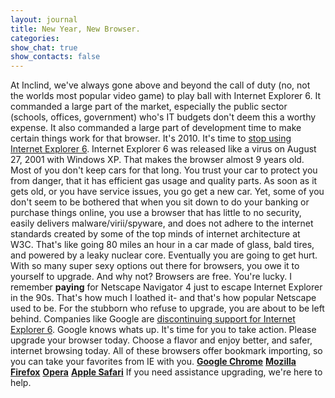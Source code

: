 ```yaml
---
layout: journal
title: New Year, New Browser.
categories: 
show_chat: true
show_contacts: false
---
```


At Inclind, we've always gone above and beyond the call of duty (no, not the worlds most popular video game) to play ball with Internet Explorer 6. It commanded a large part of the market, especially the public sector (schools, offices, government) who&#39;s IT budgets don&#39;t deem this a worthy expense. It also commanded a large part of development time to make certain things work for that browser. It's 2010. It's time to <a href="http://www.stopie6.com/" target="_blank">stop using Internet Explorer 6</a>. Internet Explorer 6 was released like a virus on August 27, 2001 with Windows XP. That makes the browser almost 9 years old. Most of you don&#39;t keep cars for that long. You trust your car to protect you from danger, that it has efficient gas usage and quality parts. As soon as it gets old, or you have service issues, you go get a new car. Yet, some of you don&#39;t seem to be bothered that when you sit down to do your banking or purchase things online, you use a browser that has little to no security, easily delivers malware/virii/spyware, and does not adhere to the internet standards created by some of the top minds of internet architecture at W3C. That's like going 80 miles an hour in a car made of glass, bald tires, and powered by a leaky nuclear core. Eventually you are going to get hurt. With so many super sexy options out there for browsers, you owe it to yourself to upgrade. And why not? Browsers are free. You're lucky. I remember <strong>paying</strong> for Netscape Navigator 4 just to escape Internet Explorer in the 90s. That's how much I loathed it- and that's how popular Netscape used to be. For the stubborn who refuse to upgrade, you are about to be left behind. Companies like Google are <a href="http://arstechnica.com/microsoft/news/2010/02/ie6-users-to-be-evicted-from-gmail-google-calendar.ars" target="_blank">discontinuing support for Internet Explorer 6</a>. Google knows whats up. It's time for you to take action. Please upgrade your browser today. Choose a flavor and enjoy better, and safer, internet browsing today. All of these browsers offer bookmark importing, so you can take your favorites from IE with you. <strong><a href="http://www.google.com/chrome" target="_blank">Google Chrome</a></strong> <strong><a href="http://www.getfirefox.com/" target="_blank">Mozilla Firefox</a></strong> <strong><a href="http://www.opera.com/" target="_blank">Opera</a></strong> <strong><a href="http://www.apple.com/safari" target="_blank">Apple Safari</a></strong> If you need assistance upgrading, we're here to help.